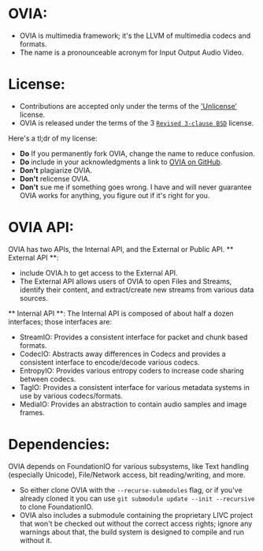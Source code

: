 **OVIA:**
========
* OVIA is multimedia framework; it's the LLVM of multimedia codecs and formats.
* The name is a pronounceable acronym for Input Output Audio Video.

License:
=======
* Contributions are accepted only under the terms of the ['Unlicense'](https://tldrlegal.com/license/unlicense) license.
* OVIA is released under the terms of the 3 [`Revised 3-clause BSD`](https://tldrlegal.com/license/bsd-3-clause-license-%28revised%29) license.

Here's a tl;dr of my license:

* **Do** If you permanently fork OVIA, change the name to reduce confusion.
* **Do** include in your acknowledgments a link to [OVIA on GitHub](https://github.com/MarcusJohnson91/OVIA).
* **Don't** plagiarize OVIA.
* **Don't** relicense OVIA.
* **Don't** sue me if something goes wrong. I have and will never guarantee OVIA works for anything, you figure out if it's right for you.

OVIA API:
=======
OVIA has two APIs, the Internal API, and the External or Public API.
** External API **:
* include OVIA.h to get access to the External API.
* The External API allows users of OVIA to open Files and Streams, identify their content, and extract/create new streams from various data sources.

** Internal API **:
The Internal API is composed of about half a dozen interfaces; those interfaces are: 
* StreamIO: Provides a consistent interface for packet and chunk based formats.
* CodecIO: Abstracts away differences in Codecs and provides a consistent interface to encode/decode various codecs.
* EntropyIO: Provides various entropy coders to increase code sharing between codecs.
* TagIO: Provides a consistent interface for various metadata systems in use by various codecs/formats.
* MediaIO: Provides an abstraction to contain audio samples and image frames.

Dependencies:
===========
OVIA depends on FoundationIO for various subsystems, like Text handling (especially Unicode), File/Network access, bit reading/writing, and more.
* So either clone OVIA with the `--recurse-submodules` flag, or  if you've already cloned it you can use `git submodule update --init --recursive` to clone FoundationIO.
* OVIA also includes a submodule containing the proprietary LIVC project that won't be checked out without the correct access rights; ignore any warnings about that, the build system is designed to compile and run without it.
